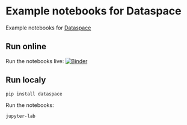 # Example notebooks for Dataspace

Example notebooks for [Dataspace](https://github.com/synw/dataspace)

## Run online

Run the notebooks live: [![Binder](https://mybinder.org/badge_logo.svg)](https://mybinder.org/v2/gh/synw/dataspace_notebooks/HEAD)

## Run localy

```
pip install dataspace
```

Run the notebooks:

```
jupyter-lab
```